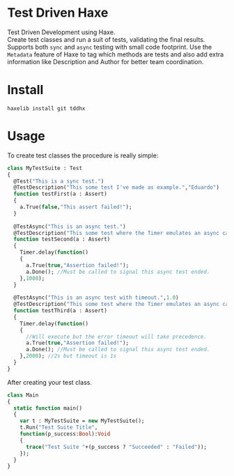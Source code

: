 # Test Driven Haxe

Test Driven Development using Haxe.  
Create test classes and run a suit of tests, validating the final results.  
Supports both `sync` and `async` testing with small code footprint.
Use the `Metadata` feature of Haxe to tag which methods are tests and also add extra information like Description and Author for better team coordination.  
  
# Install
`haxelib install git tddhx`  
  
# Usage
To create test classes the procedure is really simple:  
```haxe
class MyTestSuite : Test
{
  @Test("This is a sync test.")
  @TestDescription("This some test I've made as example.","Eduardo")
  function testFirst(a : Assert)
  {
    a.True(false,"This assert failed!");
  }
  
  @TestAsync("This is an async test.")
  @TestDescription("This some test where the Timer emulates an async call.","Eduardo")
  function testSecond(a : Assert)
  {
    Timer.delay(function() 
    { 
      a.True(true,"Assertion failed!"); 
      a.Done(); //Must be called to signal this async test ended.
    },1000);
  }
  
  @TestAsync("This is an async test with timeout.",1.0)
  @TestDescription("This some test where the Timer emulates an async call.","Eduardo")
  function testThird(a : Assert)
  {
    Timer.delay(function() 
    { 
      //Will execute but the error timeout will take precedence.
      a.True(true,"Assertion failed!"); 
      a.Done(); //Must be called to signal this async test ended.
    },2000); //2s but timeout is 1s
  }
}
```  
After creating your test class.  
```haxe
class Main
{
  static function main()
  {
    var t : MyTestSuite = new MyTestSuite();
    t.Run("Test Suite Title",
    function(p_success:Bool):Void
    {
      trace("Test Suite "+(p_success ? "Succeeded" : "Failed"));
    });
  }
}
```










